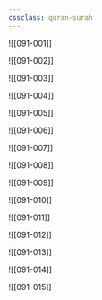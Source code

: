```yaml
---
cssclass: quran-surah
---
```


![[091-001]]

![[091-002]]

![[091-003]]

![[091-004]]

![[091-005]]

![[091-006]]

![[091-007]]

![[091-008]]

![[091-009]]

![[091-010]]

![[091-011]]

![[091-012]]

![[091-013]]

![[091-014]]

![[091-015]]

